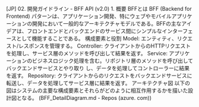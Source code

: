 [JP] 02. 開発ガイドライン - BFF API (v2.0)
    1. 概要
 BFFとは
BFF (Backend for Frontend) パターンは、アプリケーション開発、特にウェブやモバイルアプリケーションの開発において一般的なアーキテクチャモデルである。BFFの主なアイデアは、フロントエンドとバックエンドのサービス間にシンプルなインターフェースとして機能することである。
 構成要素と役割
 Model: エンティティ、リクエスト/レスポンスを管理する。
 Controller: クライアントからのHTTPリクエストを処理し、サービス層のメソッドを呼び出して結果を返す。
  Service: アプリケーションのビジネスロジック処理を含む。リポジトリ層のメソッドを呼び出してバックエンドサービスとやり取り
し、データを処理してコントローラーに結果を返す。
 Repository: クライアントからのリクエストをバックエンドサービスに転送し、データを処理してサービス層に結果を返す。  アーキテクチャ図
以下の図はシステムの主要な構成要素とそれらがどのように相互作用するかを描いた設計図となる。 (BFF_DetailDiagram.md - Repos (azure. com))
